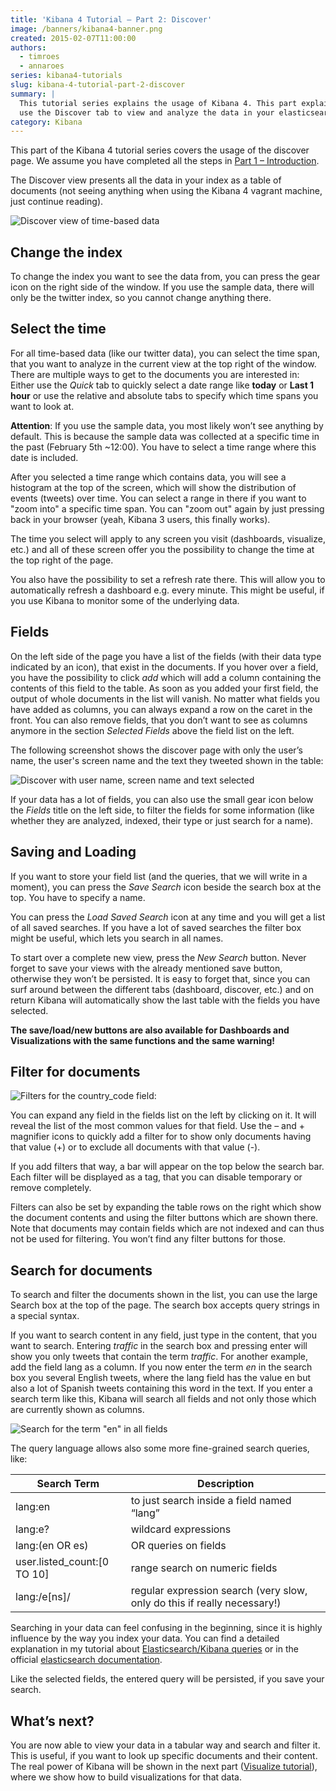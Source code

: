 ```yaml
---
title: 'Kibana 4 Tutorial – Part 2: Discover'
image: /banners/kibana4-banner.png
created: 2015-02-07T11:00:00
authors:
  - timroes
  - annaroes
series: kibana4-tutorials
slug: kibana-4-tutorial-part-2-discover
summary: |
  This tutorial series explains the usage of Kibana 4. This part explains how to
  use the Discover tab to view and analyze the data in your elasticsearch.
category: Kibana
---
```


This part of the Kibana 4 tutorial series covers the usage of the discover page.
We assume you have completed all the steps in [Part 1 – Introduction](post:part1-introduction).

The Discover view presents all the data in your index as a table of documents (not seeing anything when using the Kibana 4 vagrant machine, just continue reading).

![Discover view of time-based data](/kibana4-tutorials/discover-unfiltered.png)

Change the index
----------------

To change the index you want to see the data from, you can press the gear icon on
the right side of the window. If you use the sample data, there will only be the
twitter index, so you cannot change anything there.

Select the time
---------------

For all time-based data (like our twitter data), you can select the time span, that
you want to analyze in the current view at the top right of the window. There are
multiple ways to get to the documents you are interested in: Either use the *Quick*
tab to quickly select a date range like **today** or **Last 1 hour** or use the relative and
absolute tabs to specify which time spans you want to look at.

**Attention**: If you use the sample data, you most likely won’t see anything by default.
This is because the sample data was collected at a specific time in the past
(February 5th ~12:00). You have to select a time range where this date is included.

After you selected a time range which contains data, you will see a histogram at the
top of the screen, which will show the distribution of events (tweets) over time.
You can select a range in there if you want to "zoom into" a specific time span.
You can "zoom out" again by just pressing back in your browser (yeah, Kibana 3 users,
this finally works).

The time you select will apply to any screen you visit (dashboards, visualize, etc.)
and all of these screen offer you the possibility to change the time at the top right
of the page.

You also have the possibility to set a refresh rate there. This will allow you to
automatically refresh a dashboard e.g. every minute. This might be useful, if you
use Kibana to monitor some of the underlying data.

Fields
------

On the left side of the page you have a list of the fields (with their data type indicated
by an icon), that exist in the documents. If you hover over a field, you have the
possibility to click *add* which will add a column containing the contents of this
field to the table. As soon as you added your first field, the output of whole
documents in the list will vanish. No matter what fields you have added as columns,
you can always expand a row on the caret in the front. You can also remove fields,
that you don’t want to see as columns anymore in the section *Selected Fields* above
the field list on the left.

The following screenshot shows the discover page with only the user’s name, the
user's screen name and the text they tweeted shown in the table:

![Discover with user name, screen name and text selected](/kibana4-tutorials/discover-columns.png)

If your data has a lot of fields, you can also use the small gear icon below the *Fields*
title on the left side, to filter the fields for some information (like whether they
are analyzed, indexed, their type or just search for a name).

Saving and Loading
------------------

If you want to store your field list (and the queries, that we will write in a moment),
you can press the *Save Search* icon beside the search box at the top. You have to specify a name.

You can press the *Load Saved Search* icon at any time and you will get a list of all saved
searches. If you have a lot of saved searches the filter box might be useful, which
lets you search in all names.

To start over a complete new view, press the *New Search* button. Never forget to
save your views with the already mentioned save button, otherwise they won’t be
persisted. It is easy to forget that, since you can surf around between the different
tabs (dashboard, discover, etc.) and on return Kibana will automatically show the
last table with the fields you have selected.

**The save/load/new buttons are also available for Dashboards and Visualizations
with the same functions and the same warning!**

Filter for documents
--------------------

![Filters for the country_code field:](/kibana4-tutorials/document-filters.png)

You can expand any field in the fields list on the left by clicking on it. It will
reveal the list of the most common values for that field. Use the – and + magnifier
icons to quickly add a filter for to show only documents having that value (+) or
to exclude all documents with that value (-).

If you add filters that way, a bar will appear on the top below the search bar.
Each filter will be displayed as a tag, that you can disable temporary or remove completely.

Filters can also be set by expanding the table rows on the right which show the
document contents and using the filter buttons which are shown there. Note that
documents may contain fields which are not indexed and can thus not be used for
filtering. You won’t find any filter buttons for those.

Search for documents
--------------------

To search and filter the documents shown in the list, you can use the large Search
box at the top of the page. The search box accepts query strings in a special syntax.

If you want to search content in any field, just type in the content, that you want
to search. Entering *traffic* in the search box and pressing enter will show you only
tweets that contain the term *traffic*. For another example, add the field lang as a column.
If you now enter the term *en* in the search box you several English tweets, where the
lang field has the value en but also a lot of Spanish tweets containing this word in
the text. If you enter a search term like this, Kibana will search all fields and not
only those which are currently shown as columns.

![Search for the term "en" in all fields](/kibana4-tutorials/discover-search-en.png)

The query language allows also some more fine-grained search queries, like:

| Search Term                 | Description                                                              |
|-----------------------------|--------------------------------------------------------------------------|
| lang:en                     | to just search inside a field named “lang”                               |
| lang:e?	                    | wildcard expressions                                                     |
| lang:(en OR es)             | OR queries on fields                                                     |
| user.listed_count:[0 TO 10] | range search on numeric fields                                           |
| lang:/e[ns]/                | regular expression search (very slow, only do this if really necessary!) |

Searching in your data can feel confusing in the beginning, since it is highly influence
by the way you index your data. You can find a detailed explanation in my tutorial
about [Elasticsearch/Kibana queries](post:elasticsearch-queries) or in the official
[elasticsearch documentation](http://www.elasticsearch.org/guide/en/elasticsearch/reference/current/query-dsl-query-string-query.html#query-string-syntax).

Like the selected fields, the entered query will be persisted, if you save your search.

What’s next?
------------

You are now able to view your data in a tabular way and search and filter it. This
is useful, if you want to look up specific documents and their content. The real
power of Kibana will be shown in the next part ([Visualize tutorial](post:part3-visualize)), where we show
how to build visualizations for that data.
